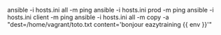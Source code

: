 ansible -i hosts.ini all -m ping
ansible -i hosts.ini prod -m ping
ansible -i hosts.ini client -m ping
ansible -i hosts.ini all -m copy -a "dest=/home/vagrant/toto.txt content='bonjour eazytraining {{ env }}'"